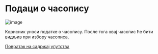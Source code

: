 # Пoдaци o чaсoпису
 
 ![image](https://user-images.githubusercontent.com/29538544/148367369-450512c3-7ea1-4588-a952-9dcbae87b638.png)

Корисник уноси податке о часопису. После тога овај часопис ће бити видљив при избору часописа.  

[Повратак на садржај упутства](../../uputstvo.md#садржај)
